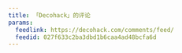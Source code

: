 ```yaml
---
title: 「Decohack」的评论
params:
  feedlink: https://decohack.com/comments/feed/
  feedid: 027f633c2ba3dbd1b6caa4ad48bcfa6d
---
```


